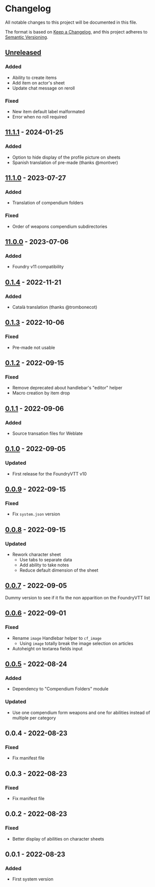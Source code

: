 # Changelog

All notable changes to this project will be documented in this file.

The format is based on [Keep a Changelog](https://keepachangelog.com/en/1.0.0/),
and this project adheres to [Semantic Versioning](https://semver.org/spec/v2.0.0.html).

## [Unreleased]

### Added

- Ability to create items
- Add item on actor's sheet
- Update chat message on reroll

### Fixed

- New item default label malformated
- Error when no roll required

## [11.1.1] - 2024-01-25

### Added

- Option to hide display of the profile picture on sheets
- Spanish translation of pre-made (thanks @montver)

## [11.1.0] - 2023-07-27

### Added

- Translation of compendium folders

### Fixed

- Order of weapons compendium subdirectories

## [11.0.0] - 2023-07-06

### Added

- Foundry v11 compatibility

## [0.1.4] - 2022-11-21

### Added

- Català translation (thanks @trombonecot)

## [0.1.3] - 2022-10-06

### Fixed

- Pre-made not usable

## [0.1.2] - 2022-09-15

### Fixed

- Remove deprecated about handlebar's "editor" helper
- Macro creation by item drop

## [0.1.1] - 2022-09-06

### Added

- Source transation files for Weblate

## [0.1.0] - 2022-09-05

### Updated

- First release for the FoundryVTT v10

## [0.0.9] - 2022-09-15

### Fixed

- Fix `system.json` version

## [0.0.8] - 2022-09-15

### Updated

- Rework character sheet
    - Use tabs to separate data
    - Add ability to take notes
    - Reduce default dimension of the sheet

## [0.0.7] - 2022-09-05

Dummy version to see if it fix the non apparition on the FoundryVTT list

## [0.0.6] - 2022-09-01

### Fixed

- Rename `image` Handlebar helper to `cf_image`
    - Using `image` totally break the image selection on articles
- Autoheight on textarea fields input

## [0.0.5] - 2022-08-24

### Added

- Dependency to "Compendium Folders" module

### Updated

- Use one compendium form weapons and one for abilities instead of multiple per category

## 0.0.4 - 2022-08-23

### Fixed

- Fix manifest file

## 0.0.3 - 2022-08-23

### Fixed

- Fix manifest file

## 0.0.2 - 2022-08-23

### Fixed

- Better display of abilities on character sheets

## 0.0.1 - 2022-08-23

### Added

- First system version

[Unreleased]: https://github.com/DjLeChuck/foundryvtt-system-channel-fear/compare/11.1.1...HEAD

[11.1.1]: https://github.com/DjLeChuck/foundryvtt-system-channel-fear/compare/11.1.0...11.1.1

[11.1.0]: https://github.com/DjLeChuck/foundryvtt-system-channel-fear/compare/11.0.0...11.1.0

[11.0.0]: https://github.com/DjLeChuck/foundryvtt-system-channel-fear/compare/0.1.4...11.0.0

[0.1.4]: https://github.com/DjLeChuck/foundryvtt-system-channel-fear/compare/0.1.3...0.1.4

[0.1.3]: https://github.com/DjLeChuck/foundryvtt-system-channel-fear/compare/0.1.2...0.1.3

[0.1.2]: https://github.com/DjLeChuck/foundryvtt-system-channel-fear/compare/0.1.1...0.1.2

[0.1.1]: https://github.com/DjLeChuck/foundryvtt-system-channel-fear/compare/0.1.0...0.1.1

[0.1.0]: https://github.com/DjLeChuck/foundryvtt-system-channel-fear/compare/0.0.9...0.1.0

[0.0.9]: https://github.com/DjLeChuck/foundryvtt-system-channel-fear/compare/0.0.8...0.0.9

[0.0.8]: https://github.com/DjLeChuck/foundryvtt-system-channel-fear/compare/0.0.7...0.0.8

[0.0.7]: https://github.com/DjLeChuck/foundryvtt-system-channel-fear/compare/0.0.6...0.0.7

[0.0.6]: https://github.com/DjLeChuck/foundryvtt-system-channel-fear/compare/0.0.5...0.0.6

[0.0.5]: https://github.com/DjLeChuck/foundryvtt-system-channel-fear/compare/0.0.4...0.0.5
